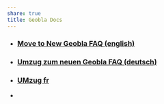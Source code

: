 ```yaml
---
share: true
title: Geobla Docs
---
```


- ### [Move to New Geobla FAQ (english)](./move-en.md#)
- ### [Umzug zum neuen Geobla FAQ (deutsch)](./move-de.md#) 
- ### [ UMzug fr](./mode-fr.md#)
- 